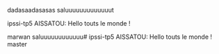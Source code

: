 dadasaadasasas saluuuuuuuuuuuuut

 ipssi-tp5
AISSATOU: Hello touts le monde !

 marwan
saluuuuuuuuuuuu# ipssi-tp5
AISSATOU: Hello touts le monde !
master

